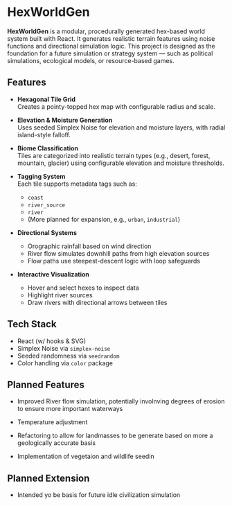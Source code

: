 # HexWorldGen

**HexWorldGen** is a modular, procedurally generated hex-based world system built with React. It generates realistic terrain features using noise functions and directional simulation logic. This project is designed as the foundation for a future simulation or strategy system — such as political simulations, ecological models, or resource-based games.

## Features

- **Hexagonal Tile Grid**  
  Creates a pointy-topped hex map with configurable radius and scale.

- **Elevation & Moisture Generation**  
  Uses seeded Simplex Noise for elevation and moisture layers, with radial island-style falloff.

- **Biome Classification**  
  Tiles are categorized into realistic terrain types (e.g., desert, forest, mountain, glacier) using configurable elevation and moisture thresholds.

- **Tagging System**  
  Each tile supports metadata tags such as:
  - `coast`
  - `river_source`
  - `river`
  - (More planned for expansion, e.g., `urban`, `industrial`)

- **Directional Systems**  
  - Orographic rainfall based on wind direction  
  - River flow simulates downhill paths from high elevation sources  
  - Flow paths use steepest-descent logic with loop safeguards

- **Interactive Visualization**  
  - Hover and select hexes to inspect data  
  - Highlight river sources  
  - Draw rivers with directional arrows between tiles

## Tech Stack

- React (w/ hooks & SVG)
- Simplex Noise via `simplex-noise`
- Seeded randomness via `seedrandom`
- Color handling via `color` package

## Planned Features

- Improved River flow simulation, potentially involnving degrees of erosion to ensure more important waterways

- Temperature adjustment

- Refactoring to allow for landmasses to be generate based on more a geologically accurate basis

- Implementation of vegetaion and wildlife seedin

## Planned Extension

- Intended yo be basis for future idle civilization simulation

